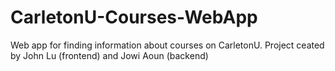 # CarletonU-Courses-WebApp
 Web app for finding information about courses on CarletonU. Project ceated by John Lu (frontend) and Jowi Aoun (backend)
